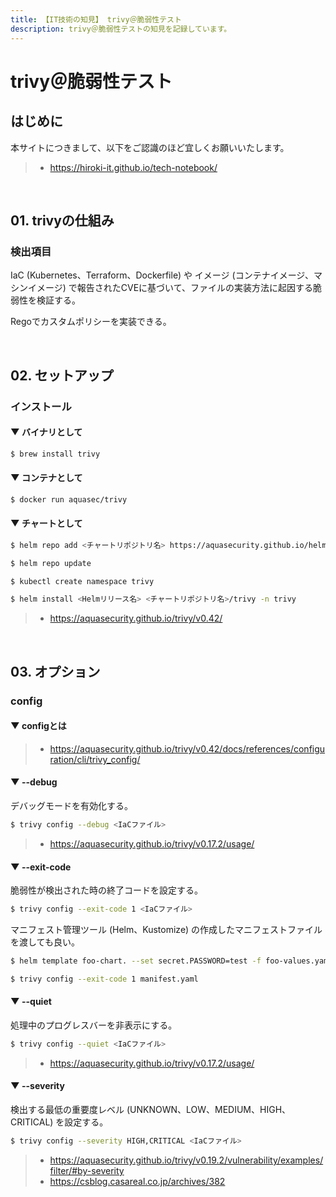 ```yaml
---
title: 【IT技術の知見】 trivy＠脆弱性テスト
description: trivy＠脆弱性テストの知見を記録しています。
---
```


# trivy＠脆弱性テスト

## はじめに

本サイトにつきまして、以下をご認識のほど宜しくお願いいたします。

> - https://hiroki-it.github.io/tech-notebook/

<br>

## 01. trivyの仕組み

### 検出項目

IaC (Kubernetes、Terraform、Dockerfile) や イメージ (コンテナイメージ、マシンイメージ) で報告されたCVEに基づいて、ファイルの実装方法に起因する脆弱性を検証する。

Regoでカスタムポリシーを実装できる。

<br>

## 02. セットアップ

### インストール

#### ▼ バイナリとして

```bash
$ brew install trivy
```

#### ▼ コンテナとして

```bash
$ docker run aquasec/trivy
```

#### ▼ チャートとして

```bash
$ helm repo add <チャートリポジトリ名> https://aquasecurity.github.io/helm-charts/

$ helm repo update

$ kubectl create namespace trivy

$ helm install <Helmリリース名> <チャートリポジトリ名>/trivy -n trivy
```

> - https://aquasecurity.github.io/trivy/v0.42/

<br>

## 03. オプション

### config

#### ▼ configとは

> - https://aquasecurity.github.io/trivy/v0.42/docs/references/configuration/cli/trivy_config/

#### ▼ --debug

デバッグモードを有効化する。

```bash
$ trivy config --debug <IaCファイル>
```

> - https://aquasecurity.github.io/trivy/v0.17.2/usage/

#### ▼ --exit-code

脆弱性が検出された時の終了コードを設定する。

```bash
$ trivy config --exit-code 1 <IaCファイル>
```

マニフェスト管理ツール (Helm、Kustomize) の作成したマニフェストファイルを渡しても良い。

```bash
$ helm template foo-chart. --set secret.PASSWORD=test -f foo-values.yaml > manifest.yaml

$ trivy config --exit-code 1 manifest.yaml
```

#### ▼ --quiet

処理中のプログレスバーを非表示にする。

```bash
$ trivy config --quiet <IaCファイル>
```

> - https://aquasecurity.github.io/trivy/v0.17.2/usage/

#### ▼ --severity

検出する最低の重要度レベル (UNKNOWN、LOW、MEDIUM、HIGH、CRITICAL) を設定する。

```bash
$ trivy config --severity HIGH,CRITICAL <IaCファイル>
```

> - https://aquasecurity.github.io/trivy/v0.19.2/vulnerability/examples/filter/#by-severity
> - https://csblog.casareal.co.jp/archives/382

<br>
